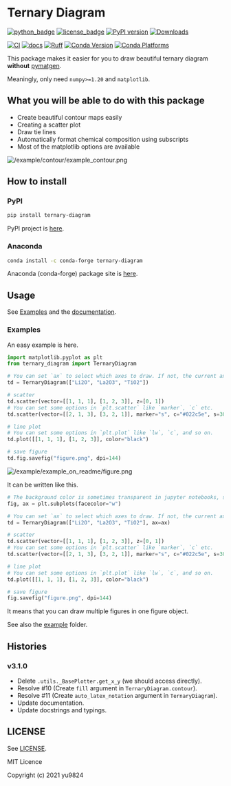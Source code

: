 # Ternary Diagram

[![python_badge](https://img.shields.io/pypi/pyversions/ternary-diagram)](https://pypi.org/project/ternary-diagram/)
[![license_badge](https://img.shields.io/pypi/l/ternary-diagram)](https://pypi.org/project/ternary-diagram/)
[![PyPI version](https://badge.fury.io/py/ternary-diagram.svg)](https://pypi.org/project/ternary-diagram/)
[![Downloads](https://static.pepy.tech/badge/ternary-diagram)](https://pepy.tech/project/ternary-diagram)

[![CI](https://github.com/yu9824/ternary-diagram/actions/workflows/CI.yml/badge.svg)](https://github.com/yu9824/ternary-diagram/actions/workflows/CI.yml)
[![docs](https://github.com/yu9824/ternary-diagram/actions/workflows/docs.yml/badge.svg)](https://github.com/yu9824/ternary-diagram/actions/workflows/docs.yml)
[![Ruff](https://img.shields.io/endpoint?url=https://raw.githubusercontent.com/astral-sh/ruff/main/assets/badge/v2.json)](https://github.com/astral-sh/ruff)
[![Conda Version](https://img.shields.io/conda/vn/conda-forge/ternary-diagram.svg)](https://anaconda.org/conda-forge/ternary-diagram)
[![Conda Platforms](https://img.shields.io/conda/pn/conda-forge/ternary-diagram.svg)](https://anaconda.org/conda-forge/ternary-diagram)

This package makes it easier for you to draw beautiful ternary diagram **without** [pymatgen](https://pymatgen.org).

Meaningly, only need `numpy>=1.20` and `matplotlib`.

## What you will be able to do with this package

- Create beautiful contour maps easily
- Creating a scatter plot
- Draw tie lines
- Automatically format chemical composition using subscripts
- Most of the matplotlib options are available

![/example/contour/example_contour.png](https://github.com/yu9824/ternary-diagram/blob/main/example/contour/example_contour.png?raw=true "example")

## How to install

### PyPI

```bash
pip install ternary-diagram
```

PyPI project is [here](https://pypi.org/project/ternary-diagram/).

### Anaconda

```bash
conda install -c conda-forge ternary-diagram
```

Anaconda (conda-forge) package site is [here](https://anaconda.org/conda-forge/ternary-diagram).

## Usage

See [Examples](#examples) and the [documentation](https://yu9824.github.io/ternary-diagram/).

### Examples

An easy example is here.

```python
import matplotlib.pyplot as plt
from ternary_diagram import TernaryDiagram

# You can set `ax` to select which axes to draw. If not, the current axes will be used.
td = TernaryDiagram(["Li2O", "La2O3", "TiO2"])

# scatter
td.scatter(vector=[[1, 1, 1], [1, 2, 3]], z=[0, 1])
# You can set some options in `plt.scatter` like `marker`, `c` etc.
td.scatter(vector=[[2, 1, 3], [3, 2, 1]], marker="s", c="#022c5e", s=30)

# line plot
# You can set some options in `plt.plot` like `lw`, `c`, and so on.
td.plot([[1, 1, 1], [1, 2, 3]], color="black")

# save figure
td.fig.savefig("figure.png", dpi=144)

```

![/example/example_on_readme/figure.png](https://github.com/yu9824/ternary-diagram/blob/main/example/example_on_readme/figure.png?raw=true)

It can be written like this.
```python
# The background color is sometimes transparent in jupyter notebooks, so set facecolor 'white'.
fig, ax = plt.subplots(facecolor="w")

# You can set `ax` to select which axes to draw. If not, the current axes will be used.
td = TernaryDiagram(["Li2O", "La2O3", "TiO2"], ax=ax)

# scatter
td.scatter(vector=[[1, 1, 1], [1, 2, 3]], z=[0, 1])
# You can set some options in `plt.scatter` like `marker`, `c` etc.
td.scatter(vector=[[2, 1, 3], [3, 2, 1]], marker="s", c="#022c5e", s=30)

# line plot
# You can set some options in `plt.plot` like `lw`, `c`, and so on.
td.plot([[1, 1, 1], [1, 2, 3]], color="black")

# save figure
fig.savefig("figure.png", dpi=144)

```

It means that you can draw multiple figures in one figure object.

See also the [example](https://github.com/yu9824/ternary-diagram/tree/main/example) folder.

## Histories

### v3.1.0

- Delete `.utils._BasePlotter.get_x_y` (we should access directly).
- Resolve #10 (Create `fill` argument in `TernaryDiagram.contour`).
- Resolve #11 (Create `auto_latex_notation` argument in `TernaryDiagram`).
- Update documentation.
- Update docstrings and typings.


## LICENSE

See [LICENSE](https://github.com/yu9824/ternary-diagram/tree/main/LICENSE).

MIT Licence

Copyright (c) 2021 yu9824
